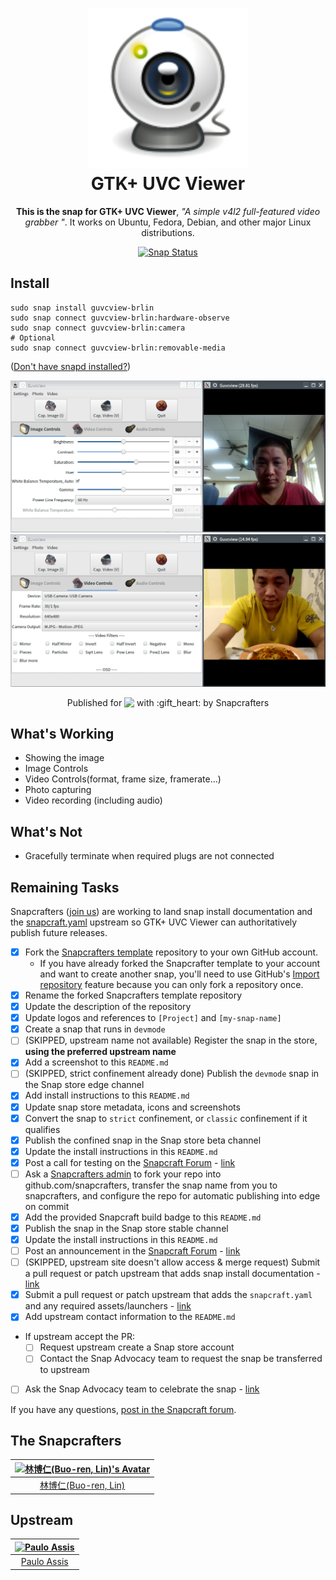 <h1 align="center">
  <img src="snap/icons/guvcview.png" alt="Icon of GTK+ UVC Viewer" title="GTK+ UVC Viewer">
  <br />
  GTK+ UVC Viewer
</h1>

<p align="center"><b>This is the snap for GTK+ UVC Viewer</b>, <i>"A simple v4l2 full-featured video grabber         "</i>. It works on Ubuntu, Fedora, Debian, and other major Linux
distributions.</p>

<p align="center">
<a href="https://build.snapcraft.io/user/Lin-Buo-Ren/guvcview"><img src="https://build.snapcraft.io/badge/Lin-Buo-Ren/guvcview.svg" alt="Snap Status"></a>
</p>

## Install

    sudo snap install guvcview-brlin
    sudo snap connect guvcview-brlin:hardware-observe
    sudo snap connect guvcview-brlin:camera
    # Optional
    sudo snap connect guvcview-brlin:removable-media

([Don't have snapd installed?](https://snapcraft.io/docs/core/install))

![Screenshot of the Snap Version of GTK+ UVC Viewer(Image Control)](screenshots/view-image-control.png?raw=true "Screenshot of the Snap Version of GTK+ UVC Viewer(Image Control)")  
![Screenshot of the Snap Version of GTK+ UVC Viewer(Video Control)](screenshots/view-video-control.png?raw=true "Screenshot of the Snap Version of GTK+ UVC Viewer(Video Control)")

<p align="center">Published for <img src="http://anything.codes/slack-emoji-for-techies/emoji/tux.png" align="top" width="24" /> with :gift_heart: by Snapcrafters</p>

## What's Working
* Showing the image
* Image Controls
* Video Controls(format, frame size, framerate...)
* Photo capturing
* Video recording (including audio)

## What's Not
* Gracefully terminate when required plugs are not connected

## Remaining Tasks

Snapcrafters ([join us](https://forum.snapcraft.io/t/join-snapcrafters/1325)) 
are working to land snap install documentation and
the [snapcraft.yaml](https://github.com/snapcrafters/fork-and-rename-me/blob/master/snap/snapcraft.yaml)
upstream so GTK+ UVC Viewer can authoritatively publish future releases.

  - [x] Fork the [Snapcrafters template](https://github.com/snapcrafters/fork-and-rename-me) repository to your own GitHub account.
    - If you have already forked the Snapcrafter template to your account and want to create another snap, you'll need to use GitHub's [Import repository](https://github.com/new/import) feature because you can only fork a repository once.
  - [x] Rename the forked Snapcrafters template repository
  - [x] Update the description of the repository
  - [x] Update logos and references to `[Project]` and `[my-snap-name]`
  - [x] Create a snap that runs in `devmode`
  - [ ] (SKIPPED, upstream name not available) Register the snap in the store, **using the preferred upstream name**
  - [x] Add a screenshot to this `README.md`
  - [ ] (SKIPPED, strict confinement already done) Publish the `devmode` snap in the Snap store edge channel
  - [x] Add install instructions to this `README.md`
  - [x] Update snap store metadata, icons and screenshots
  - [x] Convert the snap to `strict` confinement, or `classic` confinement if it qualifies
  - [x] Publish the confined snap in the Snap store beta channel
  - [x] Update the install instructions in this `README.md`
  - [x] Post a call for testing on the [Snapcraft Forum](https://forum.snapcraft.io) - [link](https://forum.snapcraft.io/t/call-for-testing-guvcview-a-simple-v4l2-full-featured-video-grabber/5905)
  - [ ] Ask a [Snapcrafters admin](https://github.com/orgs/snapcrafters/people?query=%20role%3Aowner) to fork your repo into github.com/snapcrafters, transfer the snap name from you to snapcrafters, and configure the repo for automatic publishing into edge on commit
  - [x] Add the provided Snapcraft build badge to this `README.md`
  - [x] Publish the snap in the Snap store stable channel
  - [x] Update the install instructions in this `README.md`
  - [ ] Post an announcement in the [Snapcraft Forum](https://forum.snapcraft.io) - [link]()
  - [ ] (SKIPPED, upstream site doesn't allow access & merge request) Submit a pull request or patch upstream that adds snap install documentation - [link]()
  - [x] Submit a pull request or patch upstream that adds the `snapcraft.yaml` and any required assets/launchers - [link](https://sourceforge.net/p/guvcview/git-master/merge-requests/2)
  - [x] Add upstream contact information to the `README.md`  
  - If upstream accept the PR:
    - [ ] Request upstream create a Snap store account
    - [ ] Contact the Snap Advocacy team to request the snap be transferred to upstream
  - [ ] Ask the Snap Advocacy team to celebrate the snap - [link]()

If you have any questions, [post in the Snapcraft forum](https://forum.snapcraft.io).

## The Snapcrafters

| [![林博仁(Buo-ren, Lin)'s Avatar](https://www.gravatar.com/avatar/66a5b84972e73e895d5d68d48b1e1e21?s=200?size=128)](https://github.com/Lin-Buo-Ren/) |
| :---: |
| [林博仁(Buo-ren, Lin)](https://Lin-Buo-Ren.github.io) |

## Upstream

| [![Paulo Assis](https://gravatar.com/avatar/c4ea7a0bd19a3d1528501d5c6aa57592?s=128)](https://sourceforge.net/u/assisp) |
| :---: |
| [Paulo Assis](https://sourceforge.net/u/assisp) |

